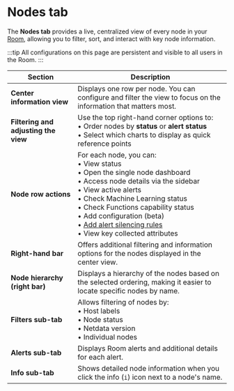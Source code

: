 # Nodes tab

The **Nodes tab** provides a live, centralized view of every node in your [Room](/docs/netdata-cloud/organize-your-infrastructure-invite-your-team.md#rooms), allowing you to filter, sort, and interact with key node information.


:::tip
All configurations on this page are persistent and visible to all users in the Room.
:::

| Section                      | Description                                                                                                                                                        |
|--------------------------------|--------------------------------------------------------------------------------------------------------------------------------------------------------------------|
| **Center information view**   | Displays one row per node. You can configure and filter the view to focus on the information that matters most.                                                    |
| **Filtering and adjusting the view** | Use the top right-hand corner options to: <br/>• Order nodes by **status** or **alert status** <br/>• Select which charts to display as quick reference points      |
| **Node row actions**          | For each node, you can: <br>• View status <br>• Open the single node dashboard <br>• Access node details via the sidebar <br>• View active alerts <br>• Check Machine Learning status <br>• Check Functions capability status <br>• Add configuration (beta) <br>• [Add alert silencing rules](/docs/alerts-and-notifications/notifications/centralized-cloud-notifications/manage-alert-notification-silencing-rules.md) <br>• View key collected attributes |
| **Right-hand bar**            | Offers additional filtering and information options for the nodes displayed in the center view.                                                                   |
| **Node hierarchy (right bar)**| Displays a hierarchy of the nodes based on the selected ordering, making it easier to locate specific nodes by name.                                               |
| **Filters sub-tab**           | Allows filtering of nodes by: <br>• Host labels <br>• Node status <br>• Netdata version <br>• Individual nodes                                                     |
| **Alerts sub-tab**            | Displays Room alerts and additional details for each alert.                                                                                                       |
| **Info sub-tab**              | Shows detailed node information when you click the info (`i`) icon next to a node's name.                                                                          |